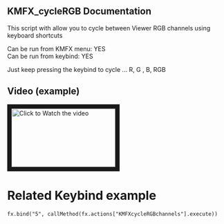 ## KMFX_cycleRGB Documentation

This script with allow you to cycle between Viewer RGB channels using keyboard shortcuts

Can be run from KMFX menu: YES<br>
Can be run from keybind: YES<br>

Just keep pressing the keybind to cycle ... R, G , B, RGB


## Video (example)

<a href="http://www.youtube.com/watch?feature=player_embedded&v=aYSGDXyM6oo" target="_blank"><img src="http://img.youtube.com/vi/aYSGDXyM6oo/mqdefault.jpg"
alt="Click to Watch the video" width="240" height="135" border="10" /></a>


# Related Keybind example
```
fx.bind("5", callMethod(fx.actions["KMFXcycleRGBchannels"].execute))
```